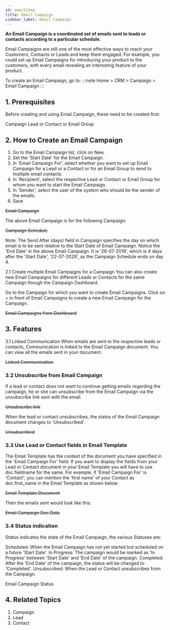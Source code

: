 ```yaml
---
id: emailCamp
title: Email Campaign
sidebar_label: Email Campaign
---
```


**An Email Campaign is a coordinated set of emails sent to leads or contacts according to a particular schedule.**

Email Campaigns are still one of the most effective ways to reach your Customers, Contacts or Leads and keep them engaged. For example, you could set up Email Campaigns for introducing your product to the customers, with every email revealing an interesting feature of your product.

To create an Email Campaign, go to:
:::note
Home > CRM > Campaign > Email Campaign
:::

## 1. Prerequisites

Before creating and using Email Campaign, these need to be created first:

Campaign
Lead or Contact or Email Group

## 2. How to Create an Email Campaign

1. Go to the Email Campaign list, click on New.
1. Set the 'Start Date' for the Email Campaign.
1. In 'Email Campaign For', select whether you want to set up Email Campaign for a Lead or a Contact or for an Email Group to send to multiple email contacts.
1. In 'Recipient', select the respective Lead or Contact or Email Group for whom you want to start the Email Campaign.
1. In 'Sender', select the user of the system who should be the sender of the emails.
1. Save

~~Email Campaign~~

The above Email Campaign is for the following Campaign:

~~Campaign Schedule~~

Note: The Send After (days) field in Campaign specifies the day on which email is to be sent relative to the Start Date of Email Campaign. Notice the 'End Date' in the above Email Campaign. It is '26-07-2019', which is 4 days after the 'Start Date', '22-07-2029', as the Campaign Schedule ends on day 4.

2.1 Create multiple Email Campaigns for a Campaign
You can also create new Email Campaigns for different Leads or Contacts for the same Campaign though the Campaign Dashboard.

Go to the Campaign for which you want to create Email Campaigns.
Click on + in front of Email Campaigns to create a new Email Campaign for the Campaign.

~~Email Campaigns from Dashboard~~

## 3. Features

3.1 Linked Communication
When emails are sent to the respective leads or contacts, Communication is linked to the Email Campaign document. You can view all the emails sent in your document.

~~Linked Communication~~

### 3.2 Unsubscribe from Email Campaign

If a lead or contact does not want to continue getting emails regarding the campaign, he or she can unsubscribe from the Email Campaign via the unsubscribe link sent with the email.

~~Unsubscribe link~~

When the lead or contact unsubscribes, the status of the Email Campaign document changes to 'Unsubscribed'.

~~Unsubscribed~~

### 3.3 Use Lead or Contact fields in Email Template

The Email Template has the context of the document you have specified in the 'Email Campaign For' field. If you want to display the fields from your Lead or Contact document in your Email Template you will have to use doc.fieldname for the same. For example, if 'Email Campaign For' is 'Contact', you can mention the 'first name' of your Contact as doc.first_name in the Email Template as shown below:

~~Email Template Document~~

Then the emails sent would look like this:

~~Email Campaign Doc Data~~

### 3.4 Status indication

Status indicates the state of the Email Campaign, the various Statuses are:

Scheduled: When the Email Campaign has not yet started but scheduled on a future 'Start Date'.
In Progress: The campaign would be marked as 'In Progress' between 'Start Date' and 'End Date' of the campaign.
Completed: After the 'End Date' of the campaign, the status will be changed to 'Completed'.
Unsubscribed: When the Lead or Contact unsubscribes from the Campaign.

Email Campaign Status

## 4. Related Topics

1. Campaign
1. Lead
1. Contact
